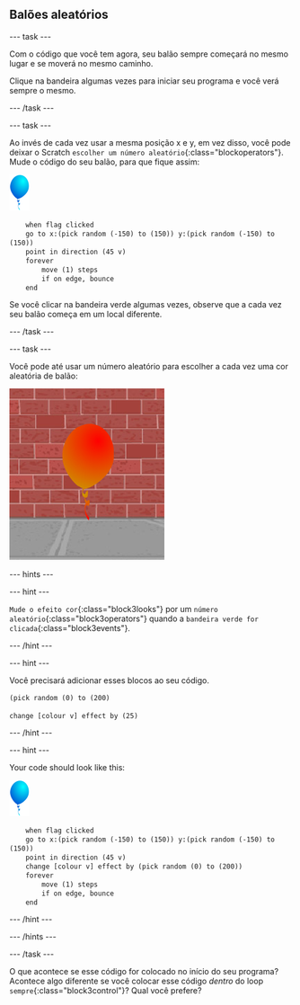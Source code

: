 ## Balões aleatórios

--- task ---

Com o código que você tem agora, seu balão sempre começará no mesmo lugar e se moverá no mesmo caminho.

Clique na bandeira algumas vezes para iniciar seu programa e você verá sempre o mesmo.

--- /task ---

--- task ---

Ao invés de cada vez usar a mesma posição x e y, em vez disso, você pode deixar o Scratch `escolher um número aleatório`{:class="blockoperators"}. Mude o código do seu balão, para que fique assim:

![ator balão](images/balloon-sprite.png)

```blocks3
    when flag clicked
    go to x:(pick random (-150) to (150)) y:(pick random (-150) to (150))
    point in direction (45 v)
    forever
        move (1) steps
        if on edge, bounce
    end
```

Se você clicar na bandeira verde algumas vezes, observe que a cada vez seu balão começa em um local diferente.

--- /task ---

--- task ---

Você pode até usar um número aleatório para escolher a cada vez uma cor aleatória de balão:

![ator balão vermelho](images/balloons-colour.png)

--- hints ---

--- hint ---

`Mude o efeito cor`{:class="block3looks"} por um `número aleatório`{:class="block3operators"} quando a `bandeira verde for clicada`{:class="block3events"}.

--- /hint ---

--- hint ---

Você precisará adicionar esses blocos ao seu código.

```blocks3
(pick random (0) to (200)

change [colour v] effect by (25)
```

--- /hint ---

--- hint ---

Your code should look like this:

![ator balão](images/balloon-sprite.png)

```blocks3
    when flag clicked
    go to x:(pick random (-150) to (150)) y:(pick random (-150) to (150))
    point in direction (45 v)
    change [colour v] effect by (pick random (0) to (200))
    forever
        move (1) steps
        if on edge, bounce
    end
```

--- /hint ---


--- /hints ---

--- /task ---

O que acontece se esse código for colocado no início do seu programa? Acontece algo diferente se você colocar esse código _dentro_ do loop `sempre`{:class="block3control"}? Qual você prefere?
